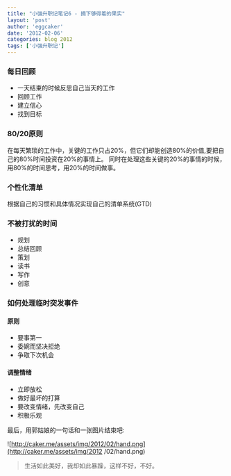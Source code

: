 ```yaml
---
title: "小强升职记笔记6 - 摘下够得着的果实" 
layout: 'post'
author: 'eggcaker'
date: '2012-02-06'
categories: blog 2012
tags: ['小强升职记']
---
```



### 每日回顾

  * 一天结束的时候反思自己当天的工作 
  * 回顾工作 
  * 建立信心 
  * 找到目标 

### 80/20原则

在每天繁琐的工作中，关键的工作只占20%，但它们却能创造80%的价值,要把自己的80%时间投资在20%的事情上。
同时在处理这些关键的20%的事情的时候，用80%的时间思考，用20%的时间做事。

### 个性化清单

根据自己的习惯和具体情况实现自己的清单系统(GTD)

### 不被打扰的时间

  * 规划 
  * 总结回顾 
  * 策划 
  * 读书 
  * 写作 
  * 创意 

### 如何处理临时突发事件

#### 原则

  * 要事第一 
  * 委婉而坚决拒绝 
  * 争取下次机会 

#### 调整情绪

  * 立即放松 
  * 做好最坏的打算 
  * 要改变情绪，先改变自己 
  * 积极乐观 

最后，用郭姑娘的一句话和一张图片结束吧:

![http://caker.me/assets/img/2012/02/hand.png](http://caker.me/assets/img/2012
/02/hand.png)

> 生活如此美好，我却如此暴躁，这样不好，不好。


